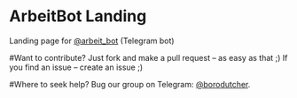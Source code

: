 # ArbeitBot Landing
Landing page for [@arbeit_bot](https://telegram.me/arbeit_bot) (Telegram bot)

#Want to contribute?
Just fork and make a pull request – as easy as that ;) If you find an issue – create an issue ;)

#Where to seek help?
Bug our group on Telegram: [@borodutcher](https://telegram.me/borodutcher).
